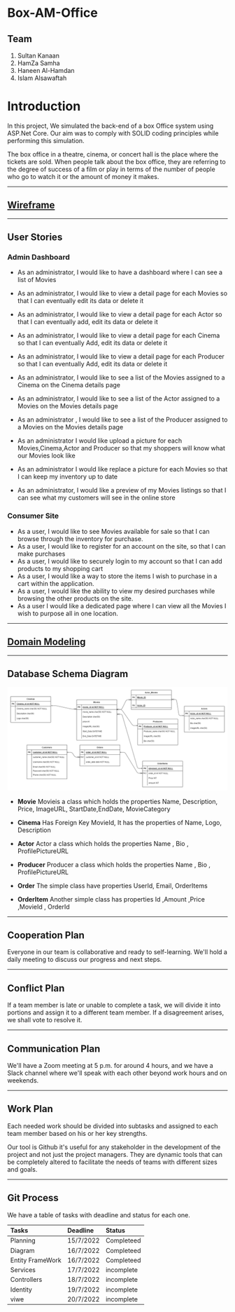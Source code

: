 # Box-AM-Office

## Team 

1. Sultan Kanaan 
2. HamZa Samha
3. Haneen Al-Hamdan
4. Islam Alsawaftah

# Introduction
In this project, We simulated the back-end of a box Office system using ASP.Net Core. Our aim was to comply with SOLID coding principles while performing this simulation.

The box office in a theatre, cinema, or concert hall is the place where the tickets are sold. When people talk about the box office, they are referring to the degree of success of a film or play in terms of the number of people who go to watch it or the amount of money it makes.

---

## [Wireframe]()


---

## User Stories

### Admin Dashboard

* As an administrator, I would like to have a dashboard where I can see a list of Movies

* As an administrator, I would like to view a detail page for each Movies so that I can eventually edit its data or delete it
*  As an administrator, I would like to view a detail page for each Actor so that I can eventually add, edit its data or delete it
*  As an administrator, I would like to view a detail page for each Cinema so that I can eventually Add, edit its data or delete it
*  As an administrator, I would like to view a detail page for each Producer so that I can eventually Add, edit its data or delete it

* As an administrator, I would like to see a list of the Movies assigned to a Cinema on the Cinema details page
* As an administrator, I would like to see a list of the Actor assigned to a Movies on the Movies details page
* As an administrator , I would like to see a list of the Producer assigned to a Movies on the Movies details page

* As an administrator I would like upload a picture for each Movies,Cinema,Actor and Producer  so that my shoppers will know what our Movies look like

* As an administrator I would like replace a picture for each Movies so that I can keep my inventory up to date
* As an administrator, I would like a preview of my Movies listings so that I can see what my customers will see in the online store

### Consumer Site

* As a user, I would like to see Movies available for sale so that I can browse through the inventory for purchase.
* As a user, I would like to register for an account on the site, so that I can make purchases
* As a user, I would like to securely login to my account so that I can add products to my shopping cart
* As a user, I would like a way to store the items I wish to purchase in a cart within the application.
* As a user, I would like the ability to view my desired purchases while browsing the other products on the site.
* As a user I would like a dedicated page where I can view all the Movies I wish to purpose all in one location.

---

## [Domain Modeling]()

---

## Database Schema Diagram
![images](./images/ERD.png)

* **Movie**
Movieis a class which holds the properties 
Name, Description, Price, ImageURL, StartDate,EndDate, MovieCategory

* **Cinema** 
Has Foreign Key MovieId, It has the properties of Name, Logo, Description
 
 * **Actor**
 Actor a class which holds the properties 
 Name , Bio , ProfilePictureURL

 * **Producer**
 Producer a class which holds the properties 
 Name , Bio , ProfilePictureURL
 
 
 * **Order** 
 The simple class have properties UserId, Email, OrderItems
 
 * **OrderItem** 
 Another simple class has properties  Id ,Amount ,Price ,MovieId , OrderId 



---

## Cooperation Plan
Everyone in our team is collaborative and ready to self-learning.
We'll hold a daily meeting to discuss our progress and next steps.

---

## Conflict Plan
If a team member is late or unable to complete a task, we will divide it into portions and assign it to a different team member.
If a disagreement arises, we shall vote to resolve it.

---

## Communication Plan
We'll have a Zoom meeting at 5 p.m. for around 4 hours, and we have a Slack channel where we'll speak with each other beyond work hours and on weekends.

---

## Work Plan
Each needed work should be divided into subtasks and assigned to each team member based on his or her key strengths.

Our tool is Github it's useful for any stakeholder in the development of the project and not just the project managers. They are dynamic tools that can be completely altered to facilitate the needs of teams with different sizes and goals.

---

## Git Process
We have a table of tasks with deadline and status for each one.

| Tasks | Deadline | Status | 
|:-|:-|:-| 
| Planning | 15/7/2022 | Completeed |
| Diagram | 16/7/2022 | Completeed | 
| Entity FrameWork | 16/7/2022 | Completeed | 
| Services | 17/7/2022 | incomplete | 
| Controllers | 18/7/2022 | incomplete | 
| Identity | 19/7/2022 | incomplete | 
| viwe | 20/7/2022 | incomplete | 
